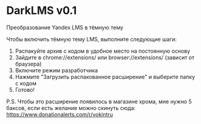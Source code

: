 # DarkLMS v0.1
Преобразование Yandex LMS в тёмную тему

Чтобы включить тёмную тему LMS, выполните следующие шаги:

1. Распакуйте архив с кодом в удобное место на постоянную основу
2. Зайдите в chrome://extensions/ или browser://extensions/ (зависит от браузера)
3. Включите режим разработчика
4. Нажмите "Загрузить распакованное расширение" и выберите папку с кодом
5. Готово!

P.S.
Чтобы это расширение появилось в магазине хрома, мне нужно 5 баксов, если есть желание можно скинуть сюда: https://www.donationalerts.com/r/vokintru
